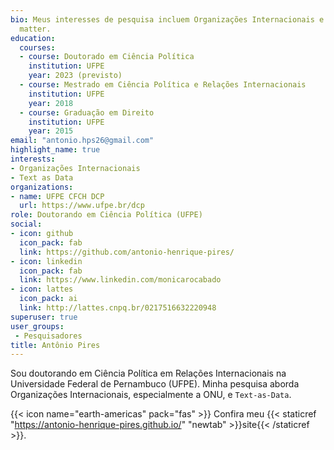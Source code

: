 ```yaml
---
bio: Meus interesses de pesquisa incluem Organizações Internacionais e Text as Data.
  matter.
education:
  courses:
  - course: Doutorado em Ciência Política
    institution: UFPE
    year: 2023 (previsto)
  - course: Mestrado em Ciência Política e Relações Internacionais
    institution: UFPE
    year: 2018
  - course: Graduação em Direito
    institution: UFPE
    year: 2015
email: "antonio.hps26@gmail.com"
highlight_name: true
interests:
- Organizações Internacionais
- Text as Data
organizations:
- name: UFPE CFCH DCP
  url: https://www.ufpe.br/dcp
role: Doutorando em Ciência Política (UFPE)
social:
- icon: github
  icon_pack: fab
  link: https://github.com/antonio-henrique-pires/
- icon: linkedin
  icon_pack: fab
  link: https://www.linkedin.com/monicarocabado
- icon: lattes
  icon_pack: ai
  link: http://lattes.cnpq.br/0217516632220948
superuser: true
user_groups:
 - Pesquisadores
title: Antônio Pires
---
```


Sou doutorando em Ciência Política em Relações Internacionais na Universidade Federal de Pernambuco (UFPE). Minha pesquisa aborda Organizações Internacionais, especialmente a ONU, e `Text-as-Data`.

{{< icon name="earth-americas" pack="fas" >}} Confira meu {{< staticref "https://antonio-henrique-pires.github.io/" "newtab" >}}site{{< /staticref >}}.
